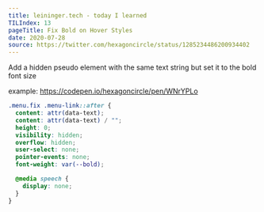 ```yaml
---
title: leininger.tech - today I learned
TILIndex: 13
pageTitle: Fix Bold on Hover Styles
date: 2020-07-28
source: https://twitter.com/hexagoncircle/status/1285234486200934402
---
```


Add a hidden pseudo element with the same text string but set it to the bold font size

example: https://codepen.io/hexagoncircle/pen/WNrYPLo

```scss
.menu.fix .menu-link::after {
  content: attr(data-text);
  content: attr(data-text) / "";
  height: 0;
  visibility: hidden;
  overflow: hidden;
  user-select: none;
  pointer-events: none;
  font-weight: var(--bold);

  @media speech {
    display: none;
  }
}
```
